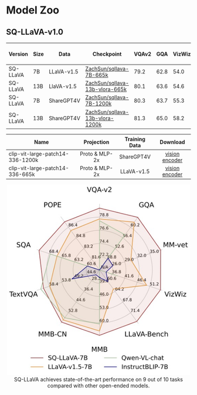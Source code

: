 # Model Zoo

## SQ-LLaVA-v1.0

| Version | Size | Data | Checkpoint | VQAv2 | GQA | VizWiz | SQA | TextVQA | POPE  | MM-Bench | MM-Bench-CN  | LLaVA-Bench-Wild | MM-Vet |
|----------|----------|-----------|-----------|---|---|---|---|---|---|---|---|---|---|
| SQ-LLaVA | 7B | LLaVA-v1.5 | [ZachSun/sqllava-7B-665k](https://huggingface.co/ZachSun/sqllava-7B-v1.5-665k) | 79.2 | 62.8 | 54.0 | 68.9 | 58.6 | 87.7  | 66.2 | 58.1  | 66.3 | 32.5 |
| SQ-LLaVA | 13B | LlaVA-v1.5 | [ZachSun/sqllava-13b-vlora-665k](https://huggingface.co/ZachSun/sqllava-13b-vlora-665k) | 80.1 | 63.6 | 54.6 | 69.8 | 60.2 | 87.7  | 68.7 | 62.0  | 74.6 | 35.5 |
|SQ-LLaVA | 7B | ShareGPT4V | [ZachSun/sqllava-7B-1200k](https://huggingface.co/ZachSun/sqllava-7B-v1.5-1200k) | 80.3 | 63.7 | 55.3 | 70.5 | 60.5 | 87.2  | 66.6 | 60.0  | 74.3 | 37.6 |
| SQ-LLaVA | 13B | ShareGPT4V | [ZachSun/sqllava-13b-vlora-1200k](https://huggingface.co/ZachSun/sqllava-13b-vlora-spt4v) | 81.3 | 65.0 | 58.2 | 71.5 | 61.9 | 87.4  | 68.5 | 62.5 | 80.7 | 39.7 |

| Name                              |   Projection   | Training Data | Download |
|-----------------------------------|:--------------:|:-------------:|:--------:|
| clip-vit-large-patch14-336-1200k | Proto & MLP-2x |   ShareGPT4V  | [vision encoder](https://huggingface.co/ZachSun/clip-vit-large-patch14-336-1200k)         |
| clip-vit-large-patch14-336-665k  | Proto & MLP-2x |   LLaVA-v1.5  | [vision encoder](https://huggingface.co/ZachSun/clip-vit-large-patch14-336-665k)         |

<p align="center">
  <img src="../images/2-2.jpg" width="500px"> <br>
  SQ-LLaVA achieves state-of-the-art performance on 9 out of 10 tasks compared with other
open-ended models.
</p>



